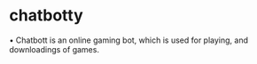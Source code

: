 # chatbotty 
• Chatbott is an online gaming bot, which is used for playing, and downloadings of games.
